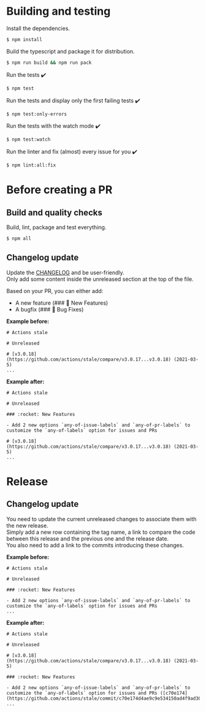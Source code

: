 # Building and testing

Install the dependencies.

```bash
$ npm install
```

Build the typescript and package it for distribution.

```bash
$ npm run build && npm run pack
```

Run the tests :heavy_check_mark:

```bash
$ npm test
```

Run the tests and display only the first failing tests :heavy_check_mark:

```bash
$ npm test:only-errors
```

Run the tests with the watch mode :heavy_check_mark:

```bash
$ npm test:watch
```

Run the linter and fix (almost) every issue for you :heavy_check_mark:

```bash
$ npm lint:all:fix
```

# Before creating a PR

## Build and quality checks

Build, lint, package and test everything.

```bash
$ npm all
```

## Changelog update

Update the [CHANGELOG](CHANGELOG.md) and be user-friendly.  
Only add some content inside the unreleased section at the top of the file.

Based on your PR, you can either add:

- A new feature (### :rocket: New Features)
- A bugfix (### :bug: Bug Fixes)

**Example before:**

```
# Actions stale

# Unreleased

# [v3.0.18](https://github.com/actions/stale/compare/v3.0.17...v3.0.18) (2021-03-5)
...
```

**Example after:**

```
# Actions stale

# Unreleased

### :rocket: New Features

- Add 2 new options `any-of-issue-labels` and `any-of-pr-labels` to customize the `any-of-labels` option for issues and PRs

# [v3.0.18](https://github.com/actions/stale/compare/v3.0.17...v3.0.18) (2021-03-5)
...
```

# Release

## Changelog update

You need to update the current unreleased changes to associate them with the new release.  
Simply add a new row containing the tag name, a link to compare the code between this release and the previous one and the release date.  
You also need to add a link to the commits introducing these changes.

**Example before:**

```
# Actions stale

# Unreleased

### :rocket: New Features

- Add 2 new options `any-of-issue-labels` and `any-of-pr-labels` to customize the `any-of-labels` option for issues and PRs
...
```

**Example after:**

```
# Actions stale

# Unreleased

# [v3.0.18](https://github.com/actions/stale/compare/v3.0.17...v3.0.18) (2021-03-5)

### :rocket: New Features

- Add 2 new options `any-of-issue-labels` and `any-of-pr-labels` to customize the `any-of-labels` option for issues and PRs ([c70e174](https://github.com/actions/stale/commit/c70e174d4ae9c9e534150ad4f9ad307ba5a613db))
...
```
